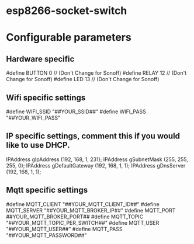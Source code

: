 # esp8266-socket-switch

# Configurable parameters
## Hardware specific
#define BUTTON          0                                    // (Don't Change for Sonoff)
#define RELAY           12                                   // (Don't Change for Sonoff)
#define LED             13                                   // (Don't Change for Sonoff)

## Wifi specific settings
#define WIFI_SSID       "##YOUR_SSID##"
#define WIFI_PASS       "##YOUR_WIFI_PASS"

## IP specific settings, comment this if you would like to use DHCP.
IPAddress gIpAddress      (192, 168, 1, 231);
IPAddress gSubnetMask     (255, 255, 255, 0);
IPAddress gDefaultGateway (192, 168, 1, 1);
IPAddress gDnsServer      (192, 168, 1, 1);

## Mqtt specific settings
#define MQTT_CLIENT     "##YOUR_MQTT_CLIENT_ID##"
#define MQTT_SERVER     "##YOUR_MQTT_BROKER_IP##"
#define MQTT_PORT       ##YOUR_MQTT_BROKER_PORT##
#define MQTT_TOPIC      "##YOUR_MQTT_TOPIC_PER_SWITCH##"
#define MQTT_USER       "##YOUR_MQTT_USER##"
#define MQTT_PASS       "##YOUR_MQTT_PASSWORD##"
